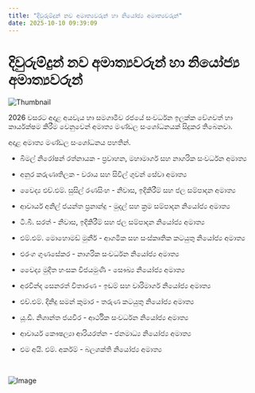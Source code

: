 ```yaml
---
title: "දිවුරුම්දුන් නව අමාත්‍යවරුන් හා නියෝජ්‍ය අමාත්‍යවරුන්"
date: 2025-10-10 09:39:09
---
```


# දිවුරුම්දුන් නව අමාත්‍යවරුන් හා නියෝජ්‍ය අමාත්‍යවරුන්

![Thumbnail](https://helakuru.sgp1.cdn.digitaloceanspaces.com/esana/images/lib/anura-president-rid.jpg)

2026 වසරට අදාළ අයවැය හා සමගාමීව රජයේ සංවර්ධන ඉලක්ක වේගවත් හා කාර්යක්ෂම කිරීම වෙනුවෙන් අමාත්‍ය මණ්ඩල සංශෝධනයක් සිදුකර තිබෙනවා.

අදාළ අමාත්‍ය මණ්ඩල සංශෝධනය පහතින්.

* බිමල් නිරෝෂන් රත්නායක - ප්‍රවාහන, මහාමාර්ග සහ නාගරික සංවර්ධන අමාත්‍ය

* අනුර කරුණාතිලක - වරාය සහ සිවිල් ගුවන් සේවා අමාත්‍ය

* වෛද්‍ය එච්.එම්. සුසිල් රණසිංහ - නිවාස, ඉදිකිරීම් සහ ජල සම්පාදන අමාත්‍ය

* ආචාර්ය අනිල් ජයන්ත ප්‍රනාන්දු - මුදල් සහ ක්‍රම සම්පාදන නියෝජ්‍ය අමාත්‍ය

* ටී.බී. සරත් - නිවාස, ඉදිකිරීම් සහ ජල සම්පාදන නියෝජ්‍ය අමාත්‍ය

* එම්.එම්. මොහොමඩ් මුනීර් - ආගමික සහ සංස්කෘතික කටයුතු නියෝජ්‍ය අමාත්‍ය

* එරංග ගුණසේකර - නාගරික සංවර්ධන නියෝජ්‍ය අමාත්‍ය

* වෛද්‍ය මුදිත හංසක විජයමුණි - සෞඛ්‍ය නියෝජ්‍ය අමාත්‍ය

* අරවින්ද සෙනරත් විතාරණ - ඉඩම් සහ වාරිමාර්ග නියෝජ්‍ය අමාත්‍ය

* එච්.එම්. දිනිදු සමන් කුමාර - තරුණ කටයුතු නියෝජ්‍ය අමාත්‍ය

* යූ.ඩී. නිශාන්ත ජයවීර - ආර්ථික සංවර්ධන නියෝජ්‍ය අමාත්‍ය

* ආචාර්ය කෞෂල්‍යා ආරියරත්න - ජනමාධ්‍ය නියෝජ්‍ය අමාත්‍ය

* එම අයි. එම්. අර්කම් - බලශක්ති නියෝජ්‍ය අමාත්‍ය

 

![Image](https://helakuru.sgp1.cdn.digitaloceanspaces.com/esana/images/68e8863dc2358pdf_page_0.jpeg)

